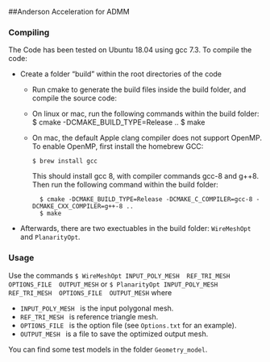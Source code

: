 ##Anderson Acceleration for ADMM


### Compiling

The Code has been tested on Ubuntu 18.04 using gcc 7.3. To compile the code:

* Create a folder “build” within the root directories of the code

	* Run cmake to generate the build files inside the build folder, and compile the source code:

   * On linux or mac, run the following commands within the build folder:
    	$ cmake -DCMAKE_BUILD_TYPE=Release ..
    	$ make
    	
	* On mac, the default Apple clang compiler does not support OpenMP. To enable OpenMP, first install the homebrew GCC:
	
		```
		$ brew install gcc
		```
	
	  This should install gcc 8, with compiler commands gcc-8 and g++8. Then run the following command within the build folder:
	  
	  ```
	    $ cmake -DCMAKE_BUILD_TYPE=Release -DCMAKE_C_COMPILER=gcc-8 -DCMAKE_CXX_COMPILER=g++-8 ..  
	    $ make
	    ```
	    
* Afterwards, there are two exectuables in the build folder: `WireMeshOpt` and `PlanarityOpt`.

### Usage
Use the commands
	```
	$ WireMeshOpt INPUT_POLY_MESH  REF_TRI_MESH  OPTIONS_FILE  OUTPUT_MESH
	```
or
	```
	$ PlanarityOpt INPUT_POLY_MESH  REF_TRI_MESH  OPTIONS_FILE  OUTPUT_MESH
	```
where

* `INPUT_POLY_MESH ` is the input polygonal mesh.
*  `REF_TRI_MESH ` is reference triangle mesh.
*  `OPTIONS_FILE ` is the option file (see `Options.txt` for an example).
*  `OUTPUT_MESH ` is a file to save the optimized output mesh.

You can find some test models in the folder `Geometry_model`.
